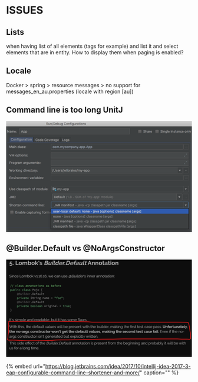 # ISSUES

## Lists

when having list of all elements \(tags for example\) and list it and select elements that are in entity. How to display them when paging is enabled?

## Locale

Docker &gt; spring &gt; resource messages &gt; no support for messages\_en\_au.properties \(locale with region \[au\]\)

## Command line is too long UnitJ

![](../.gitbook/assets/image-24.png)

## @Builder.Default vs @NoArgsConstructor

![](../.gitbook/assets/image%20%281%29%20%281%29.png)

{% embed url="https://blog.jetbrains.com/idea/2017/10/intellij-idea-2017-3-eap-configurable-command-line-shortener-and-more/" caption="" %}

